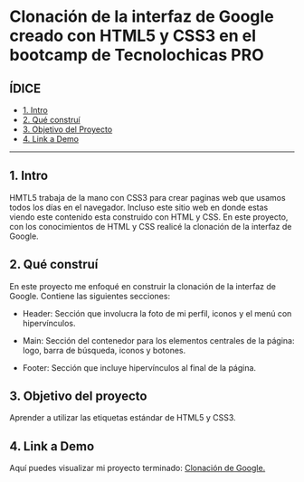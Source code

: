 # Clonación de la interfaz de Google creado con HTML5 y CSS3 en el bootcamp de Tecnolochicas PRO
## **ÍDICE**
* [1. Intro](https://github.com/Lizbeth-Moreno/ClonacionGoogle/blob/main/README.md#1-intro)
* [2. Qué construí](https://github.com/Lizbeth-Moreno/ClonacionGoogle/blob/main/README.md#2-qu%C3%A9-constru%C3%AD)
* [3. Objetivo del Proyecto](https://github.com/Lizbeth-Moreno/ClonacionGoogle/blob/main/README.md#3-objetivo-del-proyecto)
* [4. Link a Demo](https://github.com/Lizbeth-Moreno/ClonacionGoogle/blob/main/README.md#4-link-a-demo)
****
## 1. Intro
HMTL5 trabaja de la mano con CSS3 para crear paginas web que usamos todos los días en el navegador. Incluso este sitio web en donde estas viendo este contenido esta construido con HTML y CSS. En este proyecto, con los conocimientos de HTML y CSS realicé la clonación de la interfaz de Google.

## 2. Qué construí 
En este proyecto me enfoqué en construir la clonación de la interfaz de Google. Contiene las siguientes secciones:

* Header: Sección que involucra la foto de mi perfil, iconos y el menú con hipervínculos.

* Main: Sección del contenedor para los elementos centrales de la página: logo, barra de búsqueda, iconos y botones.

* Footer: Sección que incluye hipervínculos al final de la página.

## 3. Objetivo del proyecto 
Aprender a utilizar las etiquetas estándar de HTML5 y CSS3.

## 4. Link a Demo
Aquí puedes visualizar mi proyecto terminado: [Clonación de Google.](#)
